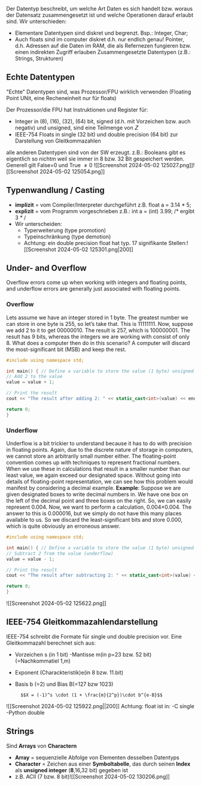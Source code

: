Der Datentyp beschreibt, um welche Art Daten es sich handelt bzw. woraus der Datensatz zusammengesetzt ist und welche Operationen darauf erlaubt sind. Wir unterschieden:

- Elementare Datentypen sind diskret und begrenzt. Bsp.: Integer, Char;
- Auch floats sind im computer diskret d.h. nur endlich genau! Pointer, d.h. Adressen auf die Daten im RAM, die als Refernezen fungieren bzw. einen indirekten Zugriff erlauben Zusammengesetzte Datentypen (z.B.: Strings, Strukturen)

## Echte Datentypen
"Echte" Datentypen sind, was Prozessor/FPU wirklich verwenden (Floating Point UNit, eine Recheneinheit nur für floats)

Der Prozessor/die FPU hat Instruktionen und Register für:

- Integer in (8), (16), (32), (64) bit, signed (d.h. mit Vorzeichen bzw. auch negativ) und unsigned, sind eine Teilmenge von 𝑍
- IEEE-754 Floats in single (32 bit) und double precision (64 bit) zur Darstellung von Gleitkommazahlen

alle anderen Datentypen sind von der SW erzeugt. z.B.: Booleans gibt es eigentlich so nichtm weil sie immer in 8 bzw. 32 Bit gespeichert werden. Generell gilt False=0 und True $\neq 0$ 
![[Screenshot 2024-05-02 125027.png]]![[Screenshot 2024-05-02 125054.png]]

## Typenwandlung / Casting

* __implizit__ = vom Compiler/Interpreter durchgeführt z.B. float a = 3.14 * 5; 
* __explizit__ = vom Programm vorgeschrieben z.B.: int a = (int) 3.99; /* ergibt 3 * / 
* Wir unterscheiden: 
	- Typerweiterung (type promotion)
	- Typeinschränkung (type demotion) 
	- Achtung: ein double precision float hat typ. 17 signifikante Stellen:![[Screenshot 2024-05-02 125301.png|200]]
## Under- and Overflow
Overflow errors come up when working with integers and floating points, and underflow errors are generally just associated with floating points.
### Overflow
Lets assume we have an integer stored in 1 byte. The greatest number we can store in one byte is 255, so let’s take that. This is 11111111. Now, suppose we add 2 to it to get 00000010. The result is 257, which is 100000001. The result has 9 bits, whereas the integers we are working with consist of only 8. What does a computer then do in this scenario? A computer will discard the most-significant bit (MSB) and keep the rest.

```C++
#include using namespace std;

int main() { // Define a variable to store the value (1 byte) unsigned char value = 255; // Maximum value for 1 byte
// Add 2 to the value
value = value + 1;

// Print the result
cout << "The result after adding 2: " << static_cast<int>(value) << endl;

return 0;
}
```
### Underflow
Underflow is a bit trickier to understand because it has to do with precision in floating points. Again, due to the discrete nature of storage in computers, we cannot store an arbitrarily small number either. The floating-point convention comes up with techniques to represent fractional numbers. When we use these in calculations that result in a smaller number than our least value, we again exceed our designated space. Without going into details of floating-point representation, we can see how this problem would manifest by considering a decimal example. 
__Example__: Suppose we are given designated boxes to write decimal numbers in. We have one box on the left of the decimal point and three boxes on the right. So, we can easily represent 0.004. Now, we want to perform a calculation, 0.004×0.004. The answer to this is 0.000016, but we simply do not have this many places available to us. So we discard the least-significant bits and store 0.000, which is quite obviously an erroneous answer.
```C++
#include using namespace std;

int main() { // Define a variable to store the value (1 byte) unsigned char value = 0; // Minimum value for 1 byte
// Subtract 2 from the value (underflow)
value = value - 1;

// Print the result
cout << "The result after subtracting 2: " << static_cast<int>(value) << endl;

return 0;
}
```
![[Screenshot 2024-05-02 125622.png]] 

## IEEE-754 Gleitkommazahlendarstellung
IEEE-754 schreibt die Formate für single und double precision vor. Eine Gleitkommazahl berechnet sich aus: 
* Vorzeichen s (in 1 bit) -Mantisse m(in p=23 bzw. 52 bit)(=Nachkommatiel 1,m) 
* Exponent (Charackteristik)e(in 8 bzw. 11.bit) 
* Basis b (=2) und Bias B(=127 bzw 1023)

		$$X = (-1)^s \cdot (1 + \frac{m}{2^p})\cdot b^{e-B}$$
![[Screenshot 2024-05-02 125922.png||200]]
Achtung: float ist in: -C single -Python double

## Strings
Sind __Arrays__ von __Charactern__
* __Array__ = sequenzielle Abfolge von Elementen desselben Datentyps 
* __Character__ = Zeichen aus einer __Symboltabelle__, das durch seinen __Index__ als __unsigned integer__ (__8__,16,32 bit) gegeben ist 
* z.B. ACII (7 bzw. 8 bit)![[Screenshot 2024-05-02 130206.png]]